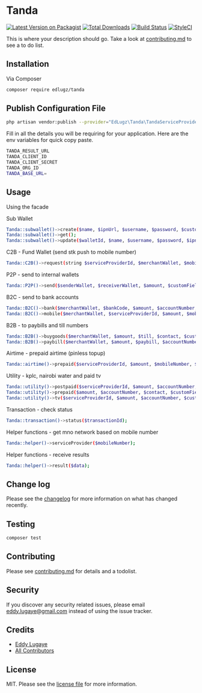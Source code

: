 # Tanda

[![Latest Version on Packagist][ico-version]][link-packagist]
[![Total Downloads][ico-downloads]][link-downloads]
[![Build Status][ico-travis]][link-travis]
[![StyleCI][ico-styleci]][link-styleci]

This is where your description should go. Take a look at [contributing.md](contributing.md) to see a to do list.

## Installation

Via Composer

```bash
composer require edlugz/tanda
```

## Publish Configuration File

```bash
php artisan vendor:publish --provider="EdLugz\Tanda\TandaServiceProvider" --tag="migrations"
```

Fill in all the details you will be requiring for your application. Here are the env variables for quick copy paste.

```bash
TANDA_RESULT_URL
TANDA_CLIENT_ID
TANDA_CLIENT_SECRET
TANDA_ORG_ID
TANDA_BASE_URL=
```

## Usage

Using the facade

Sub Wallet
```bash
Tanda::subwallet()->create($name, $ipnUrl, $username, $password, $customFieldsKeyValue = []);
Tanda::subwallet()->get();
Tanda::subwallet()->update($walletId, $name, $username, $password, $ipnUrl);
```

C2B - Fund Wallet (send stk push to mobile number)
```bash
Tanda::C2B()->request(string $serviceProviderId, $merchantWallet, $mobileNumber, $amount, $customFieldsKeyValue = []);
```

P2P -  send to internal wallets
```bash
Tanda::P2P()->send($senderWallet, $receiverWallet, $amount, $customFieldsKeyValue = []);
```

B2C -  send to bank accounts
```bash
Tanda::B2C()->bank($merchantWallet, $bankCode, $amount, $accountNumber, $accountName, $narration, $customFieldsKeyValue = []);
Tanda::B2C()->mobile($merchantWallet, $serviceProviderId, $amount, $mobileNumber, $customFieldsKeyValue = []);
```

B2B - to paybills and till numbers
```bash
Tanda::B2B()->buygoods($merchantWallet, $amount, $till, $contact, $customFieldsKeyValue = []);
Tanda::B2B()->paybill($merchantWallet, $amount, $paybill, $accountNumber, $contact, $customFieldsKeyValue = []);
```

Airtime - prepaid airtime (pinless topup)
```bash
Tanda::airtime()->prepaid($serviceProviderId, $amount, $mobileNumber, $customFieldsKeyValue = []);
```

Utility - kplc, nairobi water and paid tv
```bash
Tanda::utility()->postpaid($serviceProviderId, $amount, $accountNumber, $customFieldsKeyValue = []);
Tanda::utility()->prepaid($amount, $accountNumber, $contact, $customFieldsKeyValue = []);
Tanda::utility()->tv($serviceProviderId, $amount, $accountNumber, $customFieldsKeyValue = []);
```

Transaction - check status
```bash
Tanda::transaction()->status($transactionId);
```

Helper functions - get mno network based on mobile number
```bash
Tanda::helper()->serviceProvider($mobileNumber);
```

Helper functions - receive results
```bash
Tanda::helper()->result($data);
```


## Change log

Please see the [changelog](changelog.md) for more information on what has changed recently.

## Testing

```bash
composer test
```

## Contributing

Please see [contributing.md](contributing.md) for details and a todolist.

## Security

If you discover any security related issues, please email eddy.lugaye@gmail.com instead of using the issue tracker.

## Credits

- [Eddy Lugaye][link-author]
- [All Contributors][link-contributors]

## License

MIT. Please see the [license file](license.md) for more information.

[ico-version]: https://img.shields.io/packagist/v/edlugz/tanda.svg?style=flat-square
[ico-downloads]: https://img.shields.io/packagist/dt/edlugz/tanda.svg?style=flat-square
[ico-travis]: https://img.shields.io/travis/edlugz/tanda/master.svg?style=flat-square
[ico-styleci]: https://styleci.io/repos/12345678/shield

[link-packagist]: https://packagist.org/packages/edlugz/tanda
[link-downloads]: https://packagist.org/packages/edlugz/tanda
[link-travis]: https://travis-ci.org/edlugz/tanda
[link-styleci]: https://styleci.io/repos/12345678
[link-author]: https://github.com/edlugz
[link-contributors]: ../../contributors
